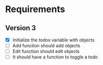 # Requirements

## Version 3

- [x] Initialize the todos variable with objects
- [ ] Add function should add objects
- [ ] Edit function should edit objects
- [ ] It should have a function to toggle a todo
